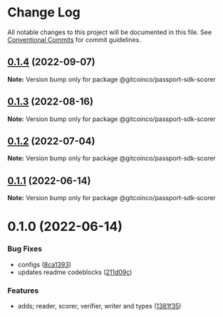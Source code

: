 # Change Log

All notable changes to this project will be documented in this file.
See [Conventional Commits](https://conventionalcommits.org) for commit guidelines.

## [0.1.4](https://github.com/gitcoinco/passport-sdk/compare/@gitcoinco/passport-sdk-scorer@0.1.3...@gitcoinco/passport-sdk-scorer@0.1.4) (2022-09-07)

**Note:** Version bump only for package @gitcoinco/passport-sdk-scorer





## [0.1.3](https://github.com/gitcoinco/passport-sdk/compare/@gitcoinco/passport-sdk-scorer@0.1.2...@gitcoinco/passport-sdk-scorer@0.1.3) (2022-08-16)

**Note:** Version bump only for package @gitcoinco/passport-sdk-scorer





## [0.1.2](https://github.com/gitcoinco/passport-sdk/compare/@gitcoinco/passport-sdk-scorer@0.1.1...@gitcoinco/passport-sdk-scorer@0.1.2) (2022-07-04)

**Note:** Version bump only for package @gitcoinco/passport-sdk-scorer





## [0.1.1](https://github.com/gitcoinco/passport-sdk/compare/@gitcoinco/passport-sdk-scorer@0.1.0...@gitcoinco/passport-sdk-scorer@0.1.1) (2022-06-14)

**Note:** Version bump only for package @gitcoinco/passport-sdk-scorer





# 0.1.0 (2022-06-14)


### Bug Fixes

* configs ([8ca1393](https://github.com/gitcoinco/passport-sdk/commit/8ca13939a384fab17945d1ae84bb66a45d7b9cd7))
* updates readme codeblocks ([211d09c](https://github.com/gitcoinco/passport-sdk/commit/211d09c8f239984bda7de9431c5cb67e359f8c31))


### Features

* adds; reader, scorer, verifier, writer and types ([1381f35](https://github.com/gitcoinco/passport-sdk/commit/1381f356081e64598de8bbc426b95658665d9871))
